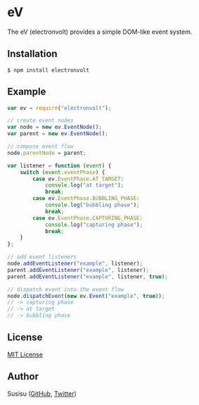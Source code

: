 # eV
The eV (electronvolt) provides a simple DOM-like event system.

## Installation
``` shell
$ npm install electronvolt
```

## Example
``` javascript
var ev = require("electronvolt");

// create event nodes
var node = new ev.EventNode();
var parent = new ev.EventNode();

// compose event flow
node.parentNode = parent;

var listener = function (event) {
    switch (event.eventPhase) {
        case ev.EventPhase.AT_TARGET:
            console.log("at target");
            break;
        case ev.EventPhase.BUBBLING_PHASE:
            console.log("bubbling phase");
            break;
        case ev.EventPhase.CAPTURING_PHASE:
            console.log("capturing phase");
            break;
    }
};

// add event listeners
node.addEventListener("example", listener);
parent.addEventListener("example", listener);
parent.addEventListener("example", listener, true);

// dispatch event into the event flow
node.dispatchEvent(new ev.Event("example", true));
// -> capturing phase
// -> at target
// -> bubbling phase
```

## License
[MIT License](http://opensource.org/licenses/mit-license.php)

## Author
Susisu ([GitHub](https://github.com/susisu), [Twitter](https://twitter.com/susisu2413))

